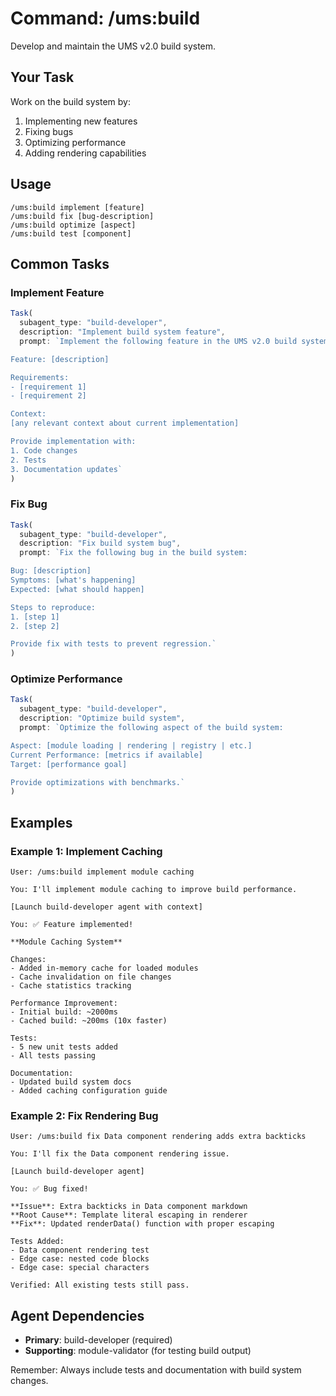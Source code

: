 # Command: /ums:build

Develop and maintain the UMS v2.0 build system.

## Your Task

Work on the build system by:
1. Implementing new features
2. Fixing bugs
3. Optimizing performance
4. Adding rendering capabilities

## Usage

```
/ums:build implement [feature]
/ums:build fix [bug-description]
/ums:build optimize [aspect]
/ums:build test [component]
```

## Common Tasks

### Implement Feature

```typescript
Task(
  subagent_type: "build-developer",
  description: "Implement build system feature",
  prompt: `Implement the following feature in the UMS v2.0 build system:

Feature: [description]

Requirements:
- [requirement 1]
- [requirement 2]

Context:
[any relevant context about current implementation]

Provide implementation with:
1. Code changes
2. Tests
3. Documentation updates`
)
```

### Fix Bug

```typescript
Task(
  subagent_type: "build-developer",
  description: "Fix build system bug",
  prompt: `Fix the following bug in the build system:

Bug: [description]
Symptoms: [what's happening]
Expected: [what should happen]

Steps to reproduce:
1. [step 1]
2. [step 2]

Provide fix with tests to prevent regression.`
)
```

### Optimize Performance

```typescript
Task(
  subagent_type: "build-developer",
  description: "Optimize build system",
  prompt: `Optimize the following aspect of the build system:

Aspect: [module loading | rendering | registry | etc.]
Current Performance: [metrics if available]
Target: [performance goal]

Provide optimizations with benchmarks.`
)
```

## Examples

### Example 1: Implement Caching

```
User: /ums:build implement module caching

You: I'll implement module caching to improve build performance.

[Launch build-developer agent with context]

You: ✅ Feature implemented!

**Module Caching System**

Changes:
- Added in-memory cache for loaded modules
- Cache invalidation on file changes
- Cache statistics tracking

Performance Improvement:
- Initial build: ~2000ms
- Cached build: ~200ms (10x faster)

Tests:
- 5 new unit tests added
- All tests passing

Documentation:
- Updated build system docs
- Added caching configuration guide
```

### Example 2: Fix Rendering Bug

```
User: /ums:build fix Data component rendering adds extra backticks

You: I'll fix the Data component rendering issue.

[Launch build-developer agent]

You: ✅ Bug fixed!

**Issue**: Extra backticks in Data component markdown
**Root Cause**: Template literal escaping in renderer
**Fix**: Updated renderData() function with proper escaping

Tests Added:
- Data component rendering test
- Edge case: nested code blocks
- Edge case: special characters

Verified: All existing tests still pass.
```

## Agent Dependencies

- **Primary**: build-developer (required)
- **Supporting**: module-validator (for testing build output)

Remember: Always include tests and documentation with build system changes.
